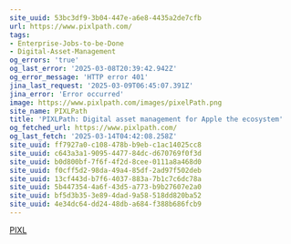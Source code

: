 ```yaml
---
site_uuid: 53bc3df9-3b04-447e-a6e8-4435a2de7cfb
url: https://www.pixlpath.com/
tags:
- Enterprise-Jobs-to-be-Done
- Digital-Asset-Management
og_errors: 'true'
og_last_error: '2025-03-08T20:39:42.942Z'
og_error_message: 'HTTP error 401'
jina_last_request: '2025-03-09T06:45:07.391Z'
jina_error: 'Error occurred'
image: https://www.pixlpath.com/images/pixelPath.png
site_name: PIXLPath
title: 'PIXLPath: Digital asset management for Apple the ecosystem'
og_fetched_url: https://www.pixlpath.com/
og_last_fetch: '2025-03-14T04:42:08.258Z'
site_uuid: ff7927a0-c108-478b-b9eb-c1ac14025cc8
site_uuid: c643a3a1-9095-4477-84dc-d670769f0f3d
site_uuid: b0d800bf-7f6f-4f2d-8cee-0111a8a468d0
site_uuid: f0cff5d2-98da-49a4-85df-2ad97f502deb
site_uuid: 13cf443d-b7f6-4037-883a-7b1c7c6dc78a
site_uuid: 5b447354-4a6f-43d5-a773-b9b27607e2a0
site_uuid: bf5d3b35-3e89-4dad-9a58-518dd820ba52
site_uuid: 4e34dc64-dd24-48db-a684-f388b686fcb9
---
```


[PIXL](https://apps.apple.com/us/app/pixlpath/id6445800950)
